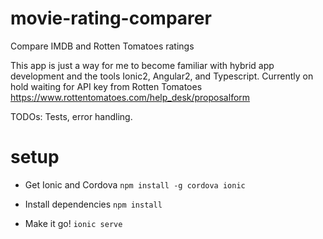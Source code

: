 # movie-rating-comparer
Compare IMDB and Rotten Tomatoes ratings

This app is just a way for me to become familiar with hybrid app development and the tools Ionic2, Angular2, and Typescript.
Currently on hold waiting for API key from Rotten Tomatoes https://www.rottentomatoes.com/help_desk/proposalform

TODOs: Tests, error handling.

# setup

* Get Ionic and Cordova
`npm install -g cordova ionic`

* Install dependencies
`npm install`

* Make it go!
`ionic serve`
